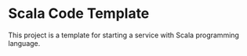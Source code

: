 # Scala Code Template

This project is a template for starting a service with Scala programming language.

